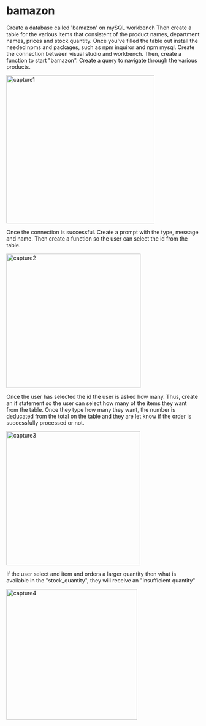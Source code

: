 # bamazon
Create a database called 'bamazon' on mySQL workbench
Then create a table for the various items that consistent of the product names, department names, prices and stock quantity. 
Once you've filled the table out install the needed npms and packages, such as npm inquiror and npm mysql.
Create the connection between visual studio and workbench. 
Then, create a function to start "bamazon". Create a query to navigate through the various products. 

<img width="386" alt="capture1" src="https://user-images.githubusercontent.com/44793792/53902544-5f5b0b00-400f-11e9-927c-bd0812679a00.PNG">

Once the connection is successful. Create a prompt with the type, message and name. Then create a function so the user can select the id from the table. 

<img width="350" alt="capture2" src="https://user-images.githubusercontent.com/44793792/53902735-d55f7200-400f-11e9-9e10-98034e3d97c1.PNG">

Once the user has selected the id the user is asked how many. Thus, create an if statement so the user can select how many of the items they want from the table. Once they type how many they want, the number is deducated from the total on the table and they are let know if the order is successfully processed or not. 

<img width="349" alt="capture3" src="https://user-images.githubusercontent.com/44793792/53902895-41da7100-4010-11e9-9b18-29c4ae920a3b.PNG">

If the user select and item and orders a larger quantity then what is available in the "stock_quantity", they will receive an "insufficient quantity"

<img width="341" alt="capture4" src="https://user-images.githubusercontent.com/44793792/53902996-81a15880-4010-11e9-9791-f336e5a21002.PNG">

